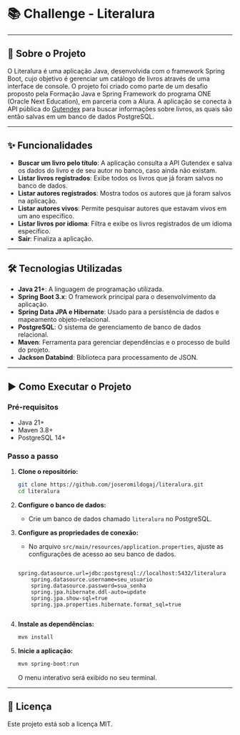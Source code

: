 # 📚 Challenge - Literalura

-----

## 📖 Sobre o Projeto

O Literalura é uma aplicação Java, desenvolvida com o framework Spring Boot, cujo objetivo é gerenciar um catálogo de livros através de uma interface de console. O projeto foi criado como parte de um desafio proposto pela Formação Java e Spring Framework do programa ONE (Oracle Next Education), em parceria com a Alura. A aplicação se conecta à API pública do [Gutendex](https://gutendex.com/) para buscar informações sobre livros, as quais são então salvas em um banco de dados PostgreSQL.

-----

## ✨ Funcionalidades

  * **Buscar um livro pelo título**: A aplicação consulta a API Gutendex e salva os dados do livro e de seu autor no banco, caso ainda não existam.
  * **Listar livros registrados**: Exibe todos os livros que já foram salvos no banco de dados.
  * **Listar autores registrados**: Mostra todos os autores que já foram salvos na aplicação.
  * **Listar autores vivos**: Permite pesquisar autores que estavam vivos em um ano específico.
  * **Listar livros por idioma**: Filtra e exibe os livros registrados de um idioma específico.
  * **Sair**: Finaliza a aplicação.

-----

## 🛠️ Tecnologias Utilizadas

  * **Java 21+**: A linguagem de programação utilizada.
  * **Spring Boot 3.x**: O framework principal para o desenvolvimento da aplicação.
  * **Spring Data JPA e Hibernate**: Usado para a persistência de dados e mapeamento objeto-relacional.
  * **PostgreSQL**: O sistema de gerenciamento de banco de dados relacional.
  * **Maven**: Ferramenta para gerenciar dependências e o processo de build do projeto.
  * **Jackson Databind**: Biblioteca para processamento de JSON.

-----

## ▶️ Como Executar o Projeto

### Pré-requisitos

  * Java 21+
  * Maven 3.8+
  * PostgreSQL 14+

### Passo a passo

1.  **Clone o repositório:**
    ```bash
    git clone https://github.com/joseromildogaj/literalura.git
    cd literalura
    ```
2.  **Configure o banco de dados:**
      * Crie um banco de dados chamado `literalura` no PostgreSQL.

3.  **Configure as propriedades de conexão:**
      * No arquivo `src/main/resources/application.properties`, ajuste as configurações de acesso ao seu banco de dados.
	```properties
    	spring.datasource.url=jdbc:postgresql://localhost:5432/literalura
    	spring.datasource.username=seu_usuario
    	spring.datasource.password=sua_senha
    	spring.jpa.hibernate.ddl-auto=update
    	spring.jpa.show-sql=true
    	spring.jpa.properties.hibernate.format_sql=true
 
4.  **Instale as dependências:**
    ```bash
    mvn install
    ```
5.  **Inicie a aplicação:**
    ```bash
    mvn spring-boot:run
    ```
    O menu interativo será exibido no seu terminal.

-----

## 📜 Licença

Este projeto está sob a licença MIT.
